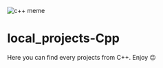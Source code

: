 ![c++ meme](https://user-images.githubusercontent.com/93386476/188865300-68b91513-9e30-4e9f-9d54-e0146f725314.jpg)
# local_projects-Cpp
Here you can find every projects from C++.
Enjoy 😉
